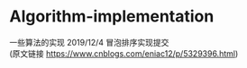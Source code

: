 # Algorithm-implementation
一些算法的实现
2019/12/4  冒泡排序实现提交  
(原文链接 https://www.cnblogs.com/eniac12/p/5329396.html)
